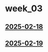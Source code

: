 # week_03 <!-- markmap: foldAll -->
## [2025-02-18](2025-02-18/2025-02-18.html)
## [2025-02-19](2025-02-19/2025-02-19.html)
